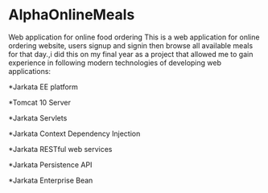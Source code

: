 # AlphaOnlineMeals
Web application for online food ordering
This is a web application for online ordering website, users signup and signin then browse all available meals for that day.,i did this on my final year as a project that allowed me to gain experience in following modern technologies of developing web 
applications: 

*Jarkata EE platform

*Tomcat 10 Server

*Jarkata Servlets

*Jarkata Context Dependency Injection

*Jarkata RESTful web services

*Jarkata Persistence API

*Jarkata Enterprise Bean

